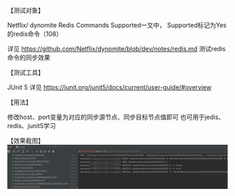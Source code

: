
【测试对象】

Netflix/ dynomite Redis Commands Supported一文中，
Supported标记为Yes的redis命令（108）

详见 https://github.com/Netflix/dynomite/blob/dev/notes/redis.md
测试redis命令的同步效果

【测试工具】

JUnit 5
详见 https://junit.org/junit5/docs/current/user-guide/#overview

【用法】

修改host、port变量为对应的同步源节点、同步目标节点值即可
也可用于jedis、redis、junit5学习

【效果截图】
![result](https://github.com/1fragment/DynomiteRedisTest/blob/main/ScreenShots/result.png)

